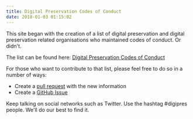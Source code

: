```yaml
---
title: Digital Preservation Codes of Conduct
date: 2018-01-03 01:15:02
---
```


This site began with the creation of a list of digital preservation and digital preservation related organisations who maintained codes of conduct. Or didn't.

The list can be found here: [Digital Preservation Codes of Conduct](https://github.com/digital-preservation-is-people/digipres-codes-of-conduct)

For those who want to contribute to that list, please feel free to do so in a number of ways:

- Create a [pull request](https://github.com/digital-preservation-is-people/digipres-codes-of-conduct/pulls) with the new information
- Create a [GitHub Issue](https://github.com/digital-preservation-is-people/digipres-codes-of-conduct/issues)

Keep talking on social networks such as Twitter. Use the hashtag #digipres people. We'll do our best to find it. 